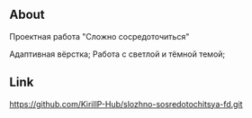 
## About
Проектная работа "Сложно сосредоточиться"

Адаптивная вёрстка;
Работа с светлой и тёмной темой;

## Link
https://github.com/KirillP-Hub/slozhno-sosredotochitsya-fd.git
